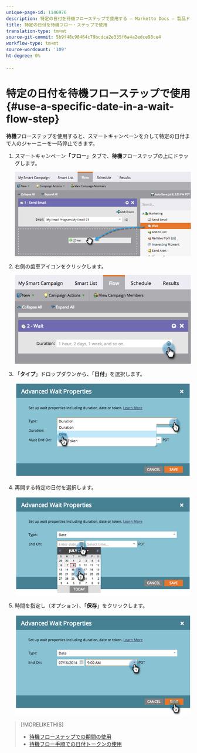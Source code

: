 ```yaml
---
unique-page-id: 1146976
description: 特定の日付を待機フローステップで使用する — Marketto Docs — 製品ドキュメント
title: 特定の日付を待機フロー・ステップで使用
translation-type: tm+mt
source-git-commit: 5b9f48c98464c79bcdca2e335f6a4a2edce98ce4
workflow-type: tm+mt
source-wordcount: '109'
ht-degree: 0%

---
```



# 特定の日付を待機フローステップで使用{#use-a-specific-date-in-a-wait-flow-step}

**待機**&#x200B;フローステップを使用すると、スマートキャンペーンを介して特定の日付まで人のジャーニーを一時停止できます。

1. スマートキャンペーン&#x200B;**「フロー**」タブで、**待機**&#x200B;フローステップの上にドラッグします。

   ![](assets/image2014-9-22-11-3a50-3a55.png)

1. 右側の歯車アイコンをクリックします。

   ![](assets/image2014-9-22-11-3a50-3a59.png)

1. 「**タイプ**」ドロップダウンから、「**日付**」を選択します。

   ![](assets/image2014-9-22-11-3a51-3a27.png)

1. 再開する特定の日付を選択します。

   ![](assets/image2014-9-22-11-3a51-3a20.png)

1. 時間を指定し（オプション）、「**保存**」をクリックします。

   ![](assets/image2014-9-22-11-3a51-3a13.png)

>[!MORELIKETHIS]
>
>* [待機フローステップでの期間の使用](/help/marketo/product-docs/core-marketo-concepts/smart-campaigns/flow-actions/wait/use-a-duration-in-a-wait-flow-step.md)
>* [待機フロー手順での日付トークンの使用](/help/marketo/product-docs/core-marketo-concepts/smart-campaigns/flow-actions/wait/use-a-date-token-in-a-wait-flow-step.md)


